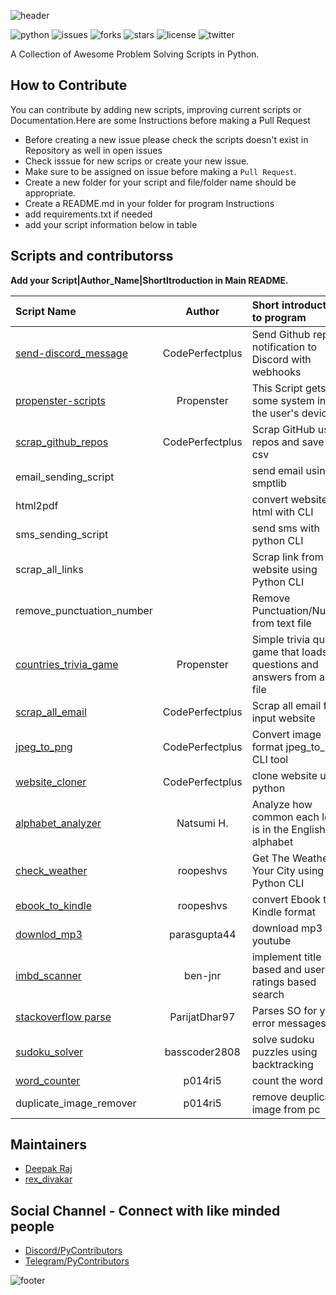 ![header](https://capsule-render.vercel.app/api?type=rect&color=009ACD&height=100&section=header&text=awesomeScripts&fontSize=90%&fontColor=ffffff)

![python](https://img.shields.io/badge/language-python-blue)
![issues](https://img.shields.io/github/issues/Py-Contributors/awesomeScripts)
![forks](https://img.shields.io/github/forks/Py-Contributors/awesomeScripts)
![stars](https://img.shields.io/github/stars/Py-Contributors/awesomeScripts)
![license](https://img.shields.io/github/license/Py-Contributors/awesomeScripts)
![twitter](https://img.shields.io/twitter/url?url=https%3A%2F%2Fgithub.com%2FPy-Contributors%2FawesomeScripts)

A Collection of Awesome Problem Solving Scripts in Python.

## How to Contribute

You can contribute by adding new scripts, improving current scripts or Documentation.Here are some Instructions
before making a Pull Request

- Before creating a new issue please check the scripts doesn't exist in Repository as well in open issues
- Check isssue for new scrips or create your new issue.
- Make sure to be assigned on issue before making a `Pull Request`.
- Create a new folder for your script and file/folder name should be appropriate.
- Create a README.md in your folder for program Instructions
- add requirements.txt if needed
- add your script information below in table

## Scripts and contributorss

**Add your Script|Author_Name|ShortItroduction in Main README.**
<!--Restrictions -->
<!-- Add your script in last line -->

|          Script Name           |    Author     |     Short introduction to program                     |
|         :---               |        :----:              |                            :---            |
|[send-discord_message](/send-discord_message/annoucements.py)| CodePerfectplus |Send Github repo notification to Discord with webhooks|
| [propenster-scripts](/propenster-scripts/sysinfo.py)| Propenster |  This Script gets some system info of the user's device|
| [scrap_github_repos](/scrap_github_repos/scrap_github_repos.py) | CodePerfectplus |Scrap GitHub user repos and save it in csv|
| email_sending_script|                     | send email using smptlib|
| html2pdf  |                               | convert website to html with CLI|
| sms_sending_script|                       | send sms with python CLI|
| scrap_all_links  |                        | Scrap link from website using Python CLI|
| remove_punctuation_number|                | Remove Punctuation/Number from text file|
| [countries_trivia_game](/countries_trivia_game/countries_trivia.py)|Propenster|Simple trivia quiz game that loads questions and answers from a CSV file|
| [scrap_all_email](/scrap_all_email/scrap_all_email.py) | CodePerfectplus |    Scrap all email from input website|
| [jpeg_to_png](/jpeg_to_png/jpeg_to_png.py)| CodePerfectplus | Convert image format jpeg_to_png CLI tool|
| [website_cloner](/website_cloner/website_cloner.py) | CodePerfectplus | clone website using python|
| [alphabet_analyzer](/alphabet_analyzer/alphabet.py) | Natsumi H. | Analyze how common each letter is in the English alphabet|
| [check_weather](/check_weather/check_weather.py)| roopeshvs | Get The Weather Of Your City using Python CLI|
| [ebook_to_kindle](/convert_ebook_to_kindle_format/convert.py)| roopeshvs | convert Ebook to Kindle format|
| [downlod_mp3](/download_mp3/download_yt.py) | parasgupta44 | download mp3 from youtube|
| [imbd_scanner](/imdb-scraper/imdb.py) | ben-jnr | implement title based and user ratings based search|
| [stackoverflow parse](/Stack_Overflow_Parser-master/main_.py) | ParijatDhar97 | Parses SO for your error messages|
| [sudoku_solver](/sudoku_solver/sudoku_solver.py) | basscoder2808 | solve sudoku puzzles using backtracking|
| [word_counter](/word-counter/word-counter.py)| p014ri5| count the word|
| duplicate_image_remover |p014ri5| remove deuplicate image from pc|

## Maintainers

- [Deepak Raj](https://github.com/CodePerfectPlus)
- [rex_divakar](https://github.com/rexdivakar)

## Social Channel - Connect with like minded people

- [Discord/PyContributors](https://discord.gg/FXyh2S3)
- [Telegram/PyContributors](https://t.me/pycontributors)

![footer](https://capsule-render.vercel.app/api?type=slice&color=009ACD&height=30&section=footer&fontSize=90%&)
